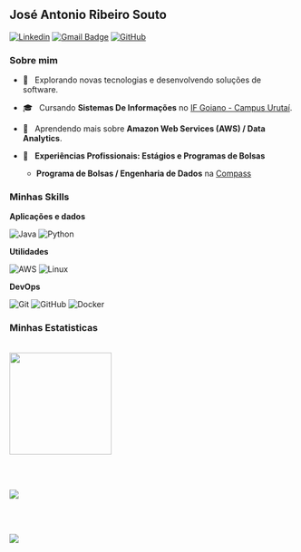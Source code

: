 ## José Antonio Ribeiro Souto 
[![Linkedin](https://img.shields.io/badge/-José_Antonio-blue?style=flat-square&logo=Linkedin&logoColor=white&link=https://www.linkedin.com/in/joseantoniorsouto/)](https://www.linkedin.com/in/joseantoniorsouto/)
[![Gmail Badge](https://img.shields.io/badge/-josejarsbr@email.com-006bed?style=flat-square&logo=Gmail&logoColor=white&link=mailto:josejarsbr@gmail.com)](mailto:josejarsbr@gmail.com)
[![GitHub](https://img.shields.io/github/followers/jarsbr?label=follow&style=social)](https://github.com/JarsBr)
<h3>Sobre mim</h3>

- 🤔 &nbsp; Explorando novas tecnologias e desenvolvendo soluções de software.
- 🎓 &nbsp; Cursando **Sistemas De Informações** no <a href="https://www.ifgoiano.edu.br/home/index.php/urutai.html">IF Goiano - Campus Urutaí</a>.
- 🌱 &nbsp; Aprendendo mais sobre **Amazon Web Services (AWS) / Data Analytics**.
- 💼 &nbsp; **Experiências Profissionais: Estágios e Programas de Bolsas**
  
  - **Programa de Bolsas / Engenharia de Dados** na <a href="https://compass.uol/pt/studios/data-analytics/">Compass</a>


<h3>Minhas Skills</h3>

**Aplicações e dados**

![Java](https://img.shields.io/badge/Java-ED8B00?style=for-the-badge&logo=Java&logoColor=white)
![Python](https://img.shields.io/badge/Python-14354C?style=for-the-badge&logo=python&logoColor=white)

**Utilidades**

![AWS](https://img.shields.io/badge/Amazon_AWS-232F3E?style=for-the-badge&logo=amazon-aws&logoColor=white)
![Linux](https://img.shields.io/badge/Linux-E34F26?style=for-the-badge&logo=linux&logoColor=black)

**DevOps**

![Git](https://img.shields.io/badge/-Git-333333?style=for-the-badge&logo=git&logoColor=orange)
![GitHub](https://img.shields.io/badge/GitHub-100000?style=for-the-badge&logo=github&logoColor=white)
![Docker](https://img.shields.io/badge/Docker-2496ED?style=for-the-badge&logo=docker&logoColor=white)

<h3>Minhas Estatisticas</h3>

<br/>

<a href="https://github.com/iuricode">
  <img height="180em" src="https://github-readme-stats.vercel.app/api?username=jarsbr&theme=dracula&show_icons=true" />
</a>

<br><br>

<a href="https://github.com/Gurupreet">
  <img align="center" src="https://github-readme-stats.vercel.app/api/top-langs/?username=jarsbr&theme=dracula&hide_langs_below=1" />
</a>

<br><br>  

![](https://komarev.com/ghpvc/?username=jarsbr&color=006bed)
